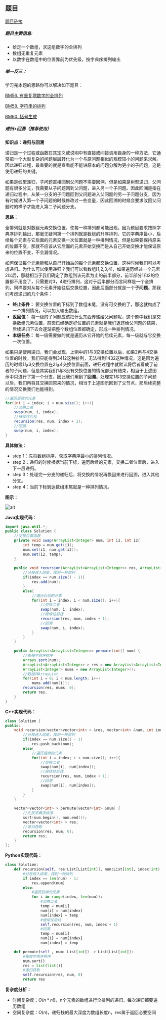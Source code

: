 ## 题目
[题目链接](https://www.nowcoder.com/practice/4bcf3081067a4d028f95acee3ddcd2b1?tpId=196&tqId=701&sourceUrl=/exam/oj&channenl=wgithub&fromPut=wgithub)

##### 题目主要信息:
- 给定一个数组，求这组数字的全排列
- 数组无重复元素
- 以数字在数组中的位置靠前为优先级，按字典序排列输出

##### 举一反三：

学习完本题的思路你可以解决如下题目：

[BM56. 有重复项数字的全排列](https://www.nowcoder.com/practice/a43a2b986ef34843ac4fdd9159b69863?tpId=295&tqId=700)

[BM58. 字符串的排列](https://www.nowcoder.com/practice/fe6b651b66ae47d7acce78ffdd9a96c7?tpId=295&tqId=23291)

[BM60. 括号生成](https://www.nowcoder.com/practice/c9addb265cdf4cdd92c092c655d164ca?tpId=295&tqId=725)

##### 递归+回溯（推荐使用）

**知识点：递归与回溯**

递归是一个过程或函数在其定义或说明中有直接或间接调用自身的一种方法，它通常把一个大型复杂的问题层层转化为一个与原问题相似的规模较小的问题来求解。因此递归过程，最重要的就是查看能不能讲原本的问题分解为更小的子问题，这是使用递归的关键。

如果是线型递归，子问题直接回到父问题不需要回溯，但是如果是树型递归，父问题有很多分支，我需要从子问题回到父问题，进入另一个子问题。因此回溯是指在递归过程中，从某一分支的子问题回到父问题进入父问题的另一子问题分支，因为有时候进入第一个子问题的时候修改过一些变量，因此回溯的时候会要求改回父问题时的样子才能进入第二子问题分支。

**思路：**

全排列就是对数组元素交换位置，使每一种排列都可能出现。因为题目要求按照字典序排列输出，那毫无疑问第一个排列就是数组的升序排列，它的字典序最小，后续每个元素与它后面的元素交换一次位置就是一种排列情况，但是如果要保持原来的位置不变，那就不应该从它后面的元素开始交换而是从自己开始交换才能保证原来的位置不变，不会漏情况。

如何保证每个元素能和从自己开始后的每个元素都交换位置，这种时候我们可以考虑递归。为什么可以使用递归？我们可以看数组[1,2,3,4]，如果遍历经过一个元素2以后，那就相当于我们确定了数组到该元素为止的前半部分，前半部分1和2的位置都不用变了，只需要对3，4进行排列，这对于后半部分而言同样是一个全排列，同样要对从每个元素开始往后交换位置，因此后面部分就是一个**子问题**。那我们考虑递归的几个条件：

- **终止条件：** 要交换位置的下标到了数组末尾，没有可交换的了，那这就构成了一个排列情况，可以加入输出数组。
- **返回值：** 每一级的子问题应该把什么东西传递给父问题呢，这个题中我们是交换数组元素位置，前面已经确定好位置的元素就是我们返还给父问题的结果，后续递归下去会逐渐把整个数组位置都确定，形成一种排列情况。
- **本级任务：** 每一级需要做的就是遍历从它开始的后续元素，每一级就与它交换一次位置。

如果只是使用递归，我们会发现，上例中的1与3交换位置以后，如果2再与4交换位置的时候，我们只能得到3412这种排列，无法得到1432这种情况。这是因为遍历的时候1与3交换位置在2与4交换位置前面，递归过程中就默认将后者看成了前者的子问题，但是其实我们1与3没有交换位置的情况都没有结束，相当于上述图示中只进行了第一个分支。因此我们用到了**回溯**。处理完1与3交换位置的子问题以后，我们再将其交换回原来的情况，相当于上述图示回到了父节点，那后续完整的情况交换我们也能得到。

```java
//遍历后续的元素
for(int i = index; i < num.size(); i++){ 
    //交换二者
    swap(num, i, index); 
    //继续往后找
    recursion(res, num, index + 1); 
    //回溯
    swap(num, i, index); 
}
```

**具体做法：**

- step 1：先将数组排序，获取字典序最小的排列情况。
- step 2：递归的时候根据当前下标，遍历后续的元素，交换二者位置后，进入下一层递归。
- step 3：处理完一分支的递归后，将交换的情况再换回来进行回溯，进入其他分支。
- step 4：当前下标到达数组末尾就是一种排列情况。

**图示：**

![alt](https://uploadfiles.nowcoder.com/images/20220216/397721558_1645007093100/7DE68BE654EB3545B85F1959FBC89F6B)

**Java实现代码：**
```java
import java.util.*;
public class Solution {
    //交换位置函数
    private void swap(ArrayList<Integer> num, int i1, int i2{ 
        int temp = num.get(i1);
        num.set(i1, num.get(i2));
        num.set(i2, temp);
    }
    
    public void recursion(ArrayList<ArrayList<Integer>> res, ArrayList<Integer> num, int index){
        //分枝进入结尾，找到一种排列
        if(index == num.size() - 1){
            res.add(num);
        }
        else{
            //遍历后续的元素
            for(int i = index; i < num.size(); i++){ 
                //交换二者
                swap(num, i, index); 
                //继续往后找
                recursion(res, num, index + 1); 
                //回溯
                swap(num, i, index); 
            }
        }
    }
    
    public ArrayList<ArrayList<Integer>> permute(int[] num) {
        //先按字典序排序
        Arrays.sort(num);  
        ArrayList<ArrayList<Integer> > res = new ArrayList<ArrayList<Integer>>();
        ArrayList<Integer> nums = new ArrayList<Integer>();
        //数组转ArrayList
        for(int i = 0; i < num.length; i++) 
            nums.add(num[i]);
        recursion(res, nums, 0);
        return res;
    }
}
```
**C++实现代码：**
```cpp
class Solution {
public:
    void recursion(vector<vector<int> > &res, vector<int> &num, int index){
        //分枝进入结尾，找到一种排列
        if(index == num.size() - 1) 
            res.push_back(num);
        else{
            //遍历后续的元素
            for(int i = index; i < num.size(); i++){ 
                //交换二者
                swap(num[i], num[index]); 
                //继续往后找
                recursion(res, num, index + 1); 
                //回溯
                swap(num[i], num[index]); 
            }
        }
    }
    
    vector<vector<int> > permute(vector<int> &num) {
        //先按字典序排序
        sort(num.begin(), num.end()); 
        vector<vector<int> > res;
        //递归获取
        recursion(res, num, 0); 
        return res;
    }
};
```

**Python实现代码：**
```python
class Solution:
    def recursion(self, res:List[List[int]], num:List[int], index:int):
        #分枝进入结尾，找到一种排列
        if index == len(num) - 1:  
            res.append(num)
        else:
            #遍历后续的元素
            for i in range(index, len(num)): 
                #交换二者
                temp = num[i]
                num[i] = num[index]
                num[index] = temp
                #继续往后找
                self.recursion(res, num, index + 1) 
                #回溯
                temp = num[i]
                num[i] = num[index]
                num[index] = temp

    def permute(self , num: List[int]) -> List[List[int]]:
        #先按字典序排序
        num.sort() 
        res = list(list())
        #递归获取
        self.recursion(res, num, 0) 
        return res
```
**复杂度分析：**
- 时间复杂度：$O(n*n!)$，n个元素的数组进行全排列的递归，每次递归都要遍历数组
- 空间复杂度：$O(n)$，递归栈的最大深度为数组长度n，res属于返回必要空间
